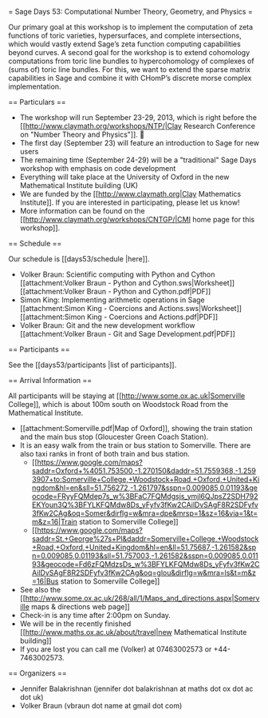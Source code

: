 = Sage Days 53: Computational Number Theory, Geometry, and Physics =


Our primary goal at this workshop is to implement the computation of zeta functions of toric varieties, hypersurfaces, and complete intersections, which would vastly extend Sage’s zeta function computing capabilities beyond curves. 
A second goal for the workshop is to extend cohomology computations from toric line bundles to hypercohomology of complexes of (sums of) toric line bundles. For this, we want to extend the sparse matrix capabilities in Sage and combine it with CHomP’s discrete morse complex implementation.



== Particulars ==

  * The workshop will run September 23-29, 2013, which is right before the [[http://www.claymath.org/workshops/NTP/|Clay Research Conference on "Number Theory and Physics"]]. 
  * The first day (September 23) will feature an introduction to Sage for new users
  * The remaining time (September 24-29) will be a "traditional" Sage Days workshop with emphasis on code development
  * Everything will take place at the University of Oxford in the new Mathematical Institute building (UK)
  * We are funded by the [[http://www.claymath.org|Clay Mathematics Institute]]. If you are interested in participating, please let us know! 
  * More information can be found on the [[http://www.claymath.org/workshops/CNTGP/|CMI home page for this workshop]].

== Schedule ==

Our schedule is [[days53/schedule |here]].

  * Volker Braun: Scientific computing with Python and Cython [[attachment:Volker Braun - Python and Cython.sws|Worksheet]] [[attachment:Volker Braun - Python and Cython.pdf|PDF]]
  * Simon King: Implementing arithmetic operations in Sage [[attachment:Simon King - Coercions and Actions.sws|Worksheet]] [[attachment:Simon King - Coercions and Actions.pdf|PDF]]
  * Volker Braun: Git and the new development workflow [[attachment:Volker Braun - Git and Sage Development.pdf|PDF]] 

== Participants ==

See the [[days53/participants |list of participants]].


== Arrival Information ==

All participants will be staying at [[http://www.some.ox.ac.uk|Somerville College]], which is about 100m south on Woodstock Road from the Mathematical Institute. 
  * [[attachment:Somerville.pdf|Map of Oxford]], showing the train station and the main bus stop (Gloucester Green Coach Station).
  * It is an easy walk from the train or bus station to Somerville. There are also taxi ranks in front of both train and bus station.
      * [[https://www.google.com/maps?saddr=Oxford+%4051.753500,-1.270150&daddr=51.7559368,-1.2593907+to:Somerville+College,+Woodstock+Road,+Oxford,+United+Kingdom&hl=en&sll=51.756272,-1.261797&sspn=0.009085,0.01193&geocode=FRyyFQMdep7s_w%3BFaC7FQMdgsjs_ymjl6QJpsZ2SDH792EKYoun3Q%3BFYLKFQMdw8Ds_yFyfv3fKw2CAilDvSAgF8R2SDFyfv3fKw2CAg&oq=Somer&dirflg=w&mra=dpe&mrsp=1&sz=16&via=1&t=m&z=16|Train station to Somerville College]]
      * [[https://www.google.com/maps?saddr=St.+George%27s+Pl&daddr=Somerville+College,+Woodstock+Road,+Oxford,+United+Kingdom&hl=en&ll=51.75687,-1.261582&spn=0.009085,0.01193&sll=51.757003,-1.261582&sspn=0.009085,0.01193&geocode=Fd6zFQMdzsDs_w%3BFYLKFQMdw8Ds_yFyfv3fKw2CAilDvSAgF8R2SDFyfv3fKw2CAg&oq=glou&dirflg=w&mra=ls&t=m&z=16|Bus station to Somerville College]]
  * See also the [[http://www.some.ox.ac.uk/268/all/1/Maps_and_directions.aspx|Somerville maps & directions web page]]
  * Check-in is any time after 2:00pm on Sunday.
  * We will be in the recently finished [[http://www.maths.ox.ac.uk/about/travel|new Mathematical Institute building]] 
  * If you are lost you can call me (Volker) at 07463002573 or +44-7463002573.

== Organizers ==

  * Jennifer Balakrishnan (jennifer dot balakrishnan at maths dot ox dot ac dot uk)
  * Volker Braun (vbraun dot name at gmail dot com)
